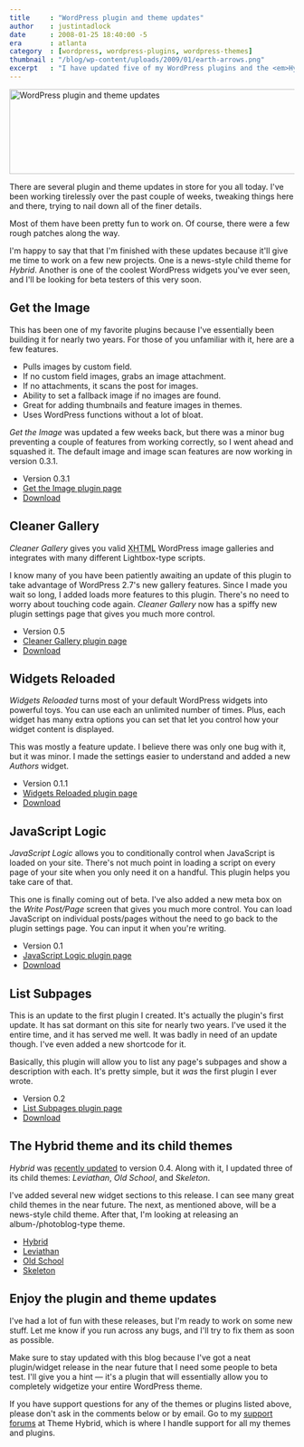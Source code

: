 ```yaml
---
title     : "WordPress plugin and theme updates"
author    : justintadlock
date      : 2008-01-25 18:40:00 -5
era       : atlanta
category  : [wordpress, wordpress-plugins, wordpress-themes]
thumbnail : "/blog/wp-content/uploads/2009/01/earth-arrows.png"
excerpt   : "I have updated five of my WordPress plugins and the <em>Hybrid</em> theme along with its child themes.  It's time to update."
---
```


<img src="http://justintadlock.com/blog/wp-content/uploads/2009/01/wp-plugin-theme-updates.png" alt="WordPress plugin and theme updates" title="WordPress plugin and theme updates" width="600" height="150" class="aligncenter size-full wp-image-1419" />

There are several plugin and theme updates in store for you all today.  I've been working tirelessly over the past couple of weeks, tweaking things here and there, trying to nail down all of the finer details.

Most of them have been pretty fun to work on.  Of course, there were a few rough patches along the way.

I'm happy to say that that I'm finished with these updates because it'll give me time to work on a few new projects.  One is a news-style child theme for <em>Hybrid</em>.  Another is one of the coolest WordPress widgets you've ever seen, and I'll be looking for beta testers of this very soon.

<h2>Get the Image</h2>

This has been one of my favorite plugins because I've essentially been building it for nearly two years.  For those of you unfamiliar with it, here are a few features.

<ul>
	<li>Pulls images by custom field.</li>
	<li>If no custom field images, grabs an image attachment.</li>
	<li>If no attachments, it scans the post for images.</li>
	<li>Ability to set a fallback image if no images are found.</li>
	<li>Great for adding thumbnails and feature images in themes.</li>
	<li>Uses WordPress functions without a lot of bloat.</li>
</ul>

<em>Get the Image</em> was updated a few weeks back, but there was a minor bug preventing a couple of features from working correctly, so I went ahead and squashed it.  The default image and image scan features are now working in version 0.3.1.

<ul>
<li>Version 0.3.1</li>
<li><a href="http://justintadlock.com/archives/2008/05/27/get-the-image-wordpress-plugin" title="Get the Image WordPress plugin">Get the Image plugin page</a></li>
<li><a href="http://justintadlock.com/downloads/get-the-image.zip" title="Download Get the Image">Download</a></li>
</ul>

<h2>Cleaner Gallery</h2>

<em>Cleaner Gallery</em> gives you valid <acronym title="Extensible Hypertext Markup Language">XHTML</acronym> WordPress image galleries and integrates with many different Lightbox-type scripts.

I know many of you have been patiently awaiting an update of this plugin to take advantage of WordPress 2.7's new gallery features.  Since I made you wait so long, I added loads more features to this plugin.  There's no need to worry about touching code again.  <em>Cleaner Gallery</em> now has a spiffy new plugin settings page that gives you much more control.

<ul>
<li>Version 0.5</li>
<li><a href="http://justintadlock.com/archives/2008/04/13/cleaner-wordpress-gallery-plugin" title="Cleaner WordPress Gallery plugin">Cleaner Gallery plugin page</a></li>
<li><a href="http://justintadlock.com/downloads/cleaner-gallery.zip" title="Download Cleaner WordPress Gallery">Download</a></li>
</ul>

<h2>
Widgets Reloaded</h2>

<em>Widgets Reloaded</em> turns most of your default WordPress widgets into powerful toys.  You can use each an unlimited number of times.  Plus, each widget has many extra options you can set that let you control how your widget content is displayed.

This was mostly a feature update.  I believe there was only one bug with it, but it was minor.  I made the settings easier to understand and added a new <em>Authors</em> widget.

<ul>
<li>Version 0.1.1</li>
<li><a href="http://justintadlock.com/archives/2008/12/09/widgets-reloaded-wordpress-plugin" title="Widgets Reloaded WordPress plugin">Widgets Reloaded plugin page</a></li>
<li><a href="http://justintadlock.com/downloads/widgets-reloaded.zip" title="Download Widgets Reloaded">Download</a></li>
</ul>

<h2>JavaScript Logic</h2>

<em>JavaScript Logic</em> allows you to conditionally control when JavaScript is loaded on your site.  There's not much point in loading a script on every page of your site when you only need it on a handful.  This plugin helps you take care of that.

This one is finally coming out of beta.  I've also added a new meta box on the <em>Write Post/Page</em> screen that gives you much more control.  You can load JavaScript on individual posts/pages without the need to go back to the plugin settings page.  You can input it when you're writing.

<ul>
<li>Version 0.1</li>
<li><a href="http://justintadlock.com/archives/2008/12/12/javascript-logic-wordpress-plugin" title="JavaScript Logic WordPress plugin">JavaScript Logic plugin page</a></li>
<li><a href="http://justintadlock.com/downloads/javascript-logic.zip" title="Download JavaScript Logic">Download</a></li>
</ul>

<h2>List Subpages</h2>

This is an update to the first plugin I created.  It's actually the plugin's first update.  It has sat dormant on this site for nearly two years.  I've used it the entire time, and it has served me well.  It was badly in need of an update though.  I've even added a new shortcode for it.

Basically, this plugin will allow you to list any page's subpages and show a description with each.  It's pretty simple, but it <em>was</em> the first plugin I ever wrote.

<ul>
<li>Version 0.2</li>
<li><a href="http://justintadlock.com/archives/2007/04/17/list-subpages-with-descriptions-wordpress-plugin" title="List Subpages WordPress plugin">List Subpages plugin page</a></li>
<li><a href="http://justintadlock.com/downloads/list-subpages.zip" title="Download List Subpages">Download</a></li>
</ul>

<h2>The Hybrid theme and its child themes</h2>

<em>Hybrid</em> was <a href="http://themehybrid.com/archives/2009/01/hybrid-theme-release-version-04" title="Hybrid theme release: Version 0.4">recently updated</a> to version 0.4.  Along with it, I updated three of its child themes: <em>Leviathan</em>, <em>Old School</em>, and <em>Skeleton</em>.

I've added several new widget sections to this release.  I can see many great child themes in the near future.  The next, as mentioned above, will be a news-style child theme.  After that, I'm looking at releasing an album-/photoblog-type theme.

<ul>
<li><a href="http://themehybrid.com/themes/hybrid" title="Hybrid WordPress theme framework">Hybrid</a></li>
<li><a href="http://themehybrid.com/themes/leviathan" title="Leviathan WordPress theme">Leviathan</a></li>
<li><a href="http://themehybrid.com/themes/old-school" title="Old School WordPress theme">Old School</a></li>
<li><a href="http://themehybrid.com/themes/skeleton" title="Skeleton WordPress theme">Skeleton</a></li>
</ul>

<h2>Enjoy the plugin and theme updates</h2>

I've had a lot of fun with these releases, but I'm ready to work on some new stuff.  Let me know if you run across any bugs, and I'll try to fix them as soon as possible.

Make sure to stay updated with this blog because I've got a neat plugin/widget release in the near future that I need some people to beta test.  I'll give you a hint &mdash; it's a plugin that will essentially allow you to completely widgetize your entire WordPress theme.

<p class="note">If you have support questions for any of the themes or plugins listed above, please don't ask in the comments below or by email.  Go to my <a href="http://themehybrid.com/support" title="Theme Hybrid support forums">support forums</a> at Theme Hybrid, which is where I handle support for all my themes and plugins.</p>
